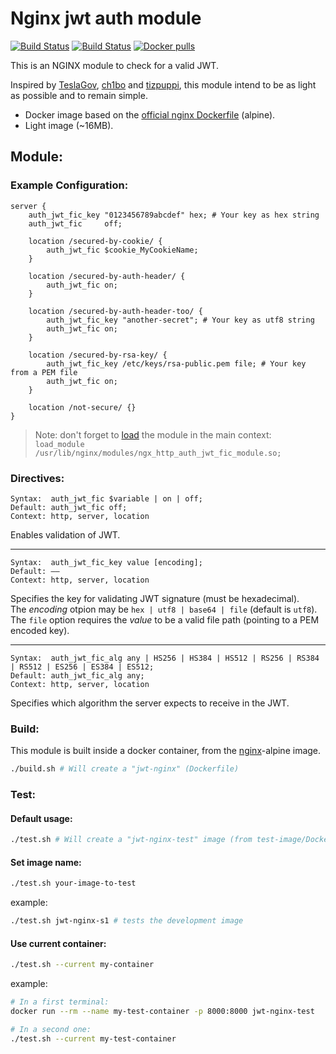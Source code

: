 [github-license-url]: /blob/master/LICENSE
[docker-url]: https://hub.docker.com/r/maxxt/nginx-jwt-module/

# Nginx jwt auth module
[![Build Status](https://img.shields.io/github/license/maxx-t/nginx-jwt-module.svg)][github-license-url]
[![Build Status](https://img.shields.io/docker/build/maxxt/nginx-jwt-module.svg)][docker-url]
[![Docker pulls](https://img.shields.io/docker/pulls/maxxt/nginx-jwt-module.svg)][docker-url]

This is an NGINX module to check for a valid JWT.

Inspired by [TeslaGov](https://github.com/TeslaGov/ngx-http-auth-jwt-module), [ch1bo](https://github.com/ch1bo/nginx-jwt) and [tizpuppi](https://github.com/tizpuppi/ngx_http_auth_jwt_fic_module), this module intend to be as light as possible and to remain simple.
 - Docker image based on the [official nginx Dockerfile](https://github.com/nginxinc/docker-nginx) (alpine).
 - Light image (~16MB).

## Module:

### Example Configuration:
```nginx
server {
    auth_jwt_fic_key "0123456789abcdef" hex; # Your key as hex string
    auth_jwt_fic     off;

    location /secured-by-cookie/ {
        auth_jwt_fic $cookie_MyCookieName;
    }

    location /secured-by-auth-header/ {
        auth_jwt_fic on;
    }

    location /secured-by-auth-header-too/ {
        auth_jwt_fic_key "another-secret"; # Your key as utf8 string
        auth_jwt_fic on;
    }

    location /secured-by-rsa-key/ {
        auth_jwt_fic_key /etc/keys/rsa-public.pem file; # Your key from a PEM file
        auth_jwt_fic on;
    }

    location /not-secure/ {}
}
```

> Note: don't forget to [load](http://nginx.org/en/docs/ngx_core_module.html#load_module) the module in the main context: <br>`load_module /usr/lib/nginx/modules/ngx_http_auth_jwt_fic_module.so;`

### Directives:

    Syntax:	 auth_jwt_fic $variable | on | off;
    Default: auth_jwt_fic off;
    Context: http, server, location

Enables validation of JWT.<hr>

    Syntax:	 auth_jwt_fic_key value [encoding];
    Default: ——
    Context: http, server, location

Specifies the key for validating JWT signature (must be hexadecimal).<br>
The *encoding* otpion may be `hex | utf8 | base64 | file` (default is `utf8`).<br>
The `file` option requires the *value* to be a valid file path (pointing to a PEM encoded key).

<hr>

    Syntax:	 auth_jwt_fic_alg any | HS256 | HS384 | HS512 | RS256 | RS384 | RS512 | ES256 | ES384 | ES512;
    Default: auth_jwt_fic_alg any;
    Context: http, server, location

Specifies which algorithm the server expects to receive in the JWT.

### Build:
This module is built inside a docker container, from the [nginx](https://hub.docker.com/_/nginx/)-alpine image.

```bash
./build.sh # Will create a "jwt-nginx" (Dockerfile)
```

### Test:
#### Default usage:
```bash
./test.sh # Will create a "jwt-nginx-test" image (from test-image/Dockerfile) based on the "jwt-nginx" one.
```
#### Set image name:
```bash
./test.sh your-image-to-test
```
example:
```bash
./test.sh jwt-nginx-s1 # tests the development image
```
#### Use current container:
```bash
./test.sh --current my-container
```
example:
```bash
# In a first terminal:
docker run --rm --name my-test-container -p 8000:8000 jwt-nginx-test

# In a second one:
./test.sh --current my-test-container
```
